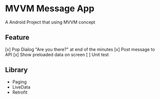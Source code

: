 # MVVM Message App

A Android Project that using MVVM concept

## Feature

[x] Pop Dialog "Are you there?" at end of the minutes
[x] Post message to API
[x] Show preloaded data on screen
[ ] Unit test


## Library

* Paging
* LiveData
* Retrofit
